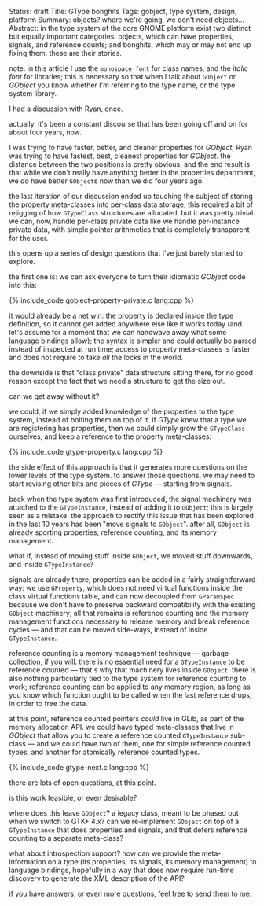 Status: draft
Title: GType bonghits
Tags: gobject, type system, design, platform
Summary: objects? where we're going, we don't need objects…
Abstract: in the type system of the core GNOME platform exist two distinct but equally important categories: objects, which can have properties, signals, and reference counts; and bonghits, which may or may not end up fixing them. these are their stories.

note: in this article I use the `monospace font` for class names, and the
*italic font* for libraries; this is necessary so that when I talk about
`GObject` or *GObject* you know whether I'm referring to the type name, or
the type system library.

I had a discussion with Ryan, once.

actually, it's been a constant discourse that has been going off and on for
about four years, now.

I was trying to have faster, better, and cleaner properties for *GObject*;
Ryan was trying to have fastest, best, cleanest properties for *GObject*. the
distance between the two positions is pretty obvious, and the end result is
that while we don't really have anything better in the properties
department, we *do* have better `GObject`s now than we did four years ago.

the last iteration of our discussion ended up touching the subject of
storing the property meta-classes into per-class data storage; this required
a bit of rejigging of how `GTypeClass` structures are allocated, but it was
pretty trivial. we can, now, handle per-class private data like we handle
per-instance private data, with simple pointer arithmetics that is
completely transparent for the user.

this opens up a series of design questions that I've just barely started to
explore.

the first one is: we can ask everyone to turn their idiomatic *GObject* code
into this:

{% include_code gobject-property-private.c lang:cpp %}

it would already be a net win: the property is declared inside the type
definition, so it cannot get added anywhere else like it works today (and
let's assume for a moment that we can handwave away what some language
bindings allow); the syntax is simpler and could actually be parsed instead
of inspected at run time; access to property meta-classes is faster and does
not require to take *all* the locks in the world.

the downside is that "class private" data structure sitting there, for no
good reason except the fact that we need a structure to get the size out.

can we get away without it?

we could, if we simply added knowledge of the properties to the type system,
instead of bolting them on top of it. if *GType* knew that a type we are
registering has properties, then we could simply grow the `GTypeClass`
ourselves, and keep a reference to the property meta-classes:

{% include_code gtype-property.c lang:cpp %}

the side effect of this approach is that it generates more questions on the
lower levels of the type system. to answer those questions, we may need to
start revising other bits and pieces of *GType* — starting from signals.

back when the type system was first introduced, the signal machinery was
attached to the `GTypeInstance`, instead of adding it to `GObject`; this is
largely seen as a mistake. the approach to rectify this issue that has been
explored in the last 10 years has been "move signals to `GObject`". after all,
`GObject` is already sporting properties, reference counting, and its memory
management.

what if, instead of moving stuff inside `GObject`, we moved stuff downwards,
and inside `GTypeInstance`?

signals are already there; properties can be added in a fairly
straightforward way: we use `GProperty`, which does not need virtual
functions inside the class virtual functions table, and can now decoupled
from `GParamSpec` because we don't have to preserve backward compatibility
with the existing `GObject` machinery; all that remains is reference counting
and the memory management functions necessary to release memory and break
reference cycles — and that can be moved side-ways, instead of inside
`GTypeInstance`.

reference counting is a memory management technique — garbage collection, if
you will. there is no essential need for a `GTypeInstance` to be reference
counted — that's why that machinery lives inside `GObject`. there is also
nothing particularly tied to the type system for reference counting to work;
reference counting can be applied to any memory region, as long as you know
which function ought to be called when the last reference drops, in order to
free the data.

at this point, reference counted pointers *could* live in GLib, as part of
the memory allocation API. we could have typed meta-classes that live in
*GObject* that allow you to create a reference counted `GTypeInstance`
sub-class — and we could have two of them, one for simple reference counted
types, and another for atomically reference counted types.

{% include_code gtype-next.c lang:cpp %}

there are lots of open questions, at this point.

is this work feasible, or even desirable?

where does this leave `GObject`? a legacy class, meant to be phased
out when we switch to GTK+ 4.x? can we re-implement `GObject` on top of a
`GTypeInstance` that does properties and signals, and that defers reference
counting to a separate meta-class?

what about introspection support? how can we provide the meta-information on
a type (its properties, its signals, its memory management) to language
bindings, hopefully in a way that does now require run-time discovery to
generate the XML description of the API?

if you have answers, or even more questions, feel free to send them to me.
